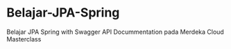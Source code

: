 # Belajar-JPA-Spring
Belajar JPA Spring with Swagger API Docummentation pada Merdeka Cloud Masterclass

